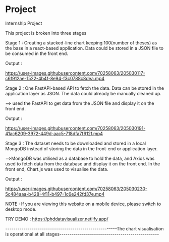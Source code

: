 # Project
Internship Project


This project is broken into three stages

Stage 1 : 
Creating a stacked-line chart keeping 100(number of theses) as the base in a react-based application. 
Data could be stored in a JSON file to be consumed in the front end.

Output : 



https://user-images.githubusercontent.com/70258063/205030117-c6f912ae-1522-4b4f-8e94-f3c0788c8dea.mp4




Stage 2 : 
One FastAPI-based API to fetch the data.
Data can be stored in the application layer as JSON. The data could already be manually cleaned up.

==> used the FastAPI to get data from the JSON file and display it on the front end.

Output : 



https://user-images.githubusercontent.com/70258063/205030191-41ac6209-3972-449d-aac5-718dfa7f612f.mp4



Stage 3 :
The dataset needs to be downloaded and stored in a local MongoDB instead of storing the data in the front-end or application layer.

==>MongoDB was utilised as a database to hold the data, and Axios was used to fetch data from the database and display it on the front end.
In the front end, Chart.js was used to visualise the data.

Output :

https://user-images.githubusercontent.com/70258063/205030230-5c484aaa-b428-4f11-b497-1c6e242fd37e.mp4


NOTE : If you are viewing this website on a mobile device, please switch to desktop mode.

TRY DEMO : https://phddatavisualizer.netlify.app/




-------------------------------------------------------The chart visualisation is operational at all stages-------------------------------------------------

